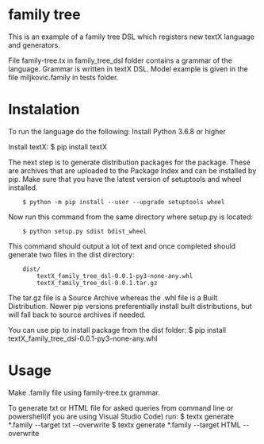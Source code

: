 # family tree
This is an example of a family tree DSL which registers new textX language and generators. 

File family-tree.tx in family_tree_dsl folder contains a grammar of the language. Grammar is written in textX DSL. Model example is given in the file miljkovic.family in tests folder.

# Instalation
To run the language do the following:
    Install Python 3.6.8 or higher

Install textX:
    $ pip install textX

The next step is to generate distribution packages for the package. These are archives that are uploaded to the Package Index and can be installed by pip. Make sure that you have the latest version of setuptools and wheel installed.
```
    $ python -m pip install --user --upgrade setuptools wheel
```
Now run this command from the same directory where setup.py is located:
```   
    $ python setup.py sdist bdist_wheel
```
This command should output a lot of text and once completed should generate two files in the dist directory:
```    
    dist/
        textX_family_tree_dsl-0.0.1-py3-none-any.whl
        textX_family_tree_dsl-0.0.1.tar.gz
```
The tar.gz file is a Source Archive whereas the .whl file is a Built Distribution. Newer pip versions preferentially install built distributions, but will fall back to source archives if needed.

You can use pip to install package from the dist folder:
    $ pip install textX_family_tree_dsl-0.0.1-py3-none-any.whl

# Usage

Make .family file using family-tree.tx grammar.

To generate txt or HTML file for asked queries from command line or powershell(if you are using Visual Studio Code) run:
    $ textx generate *.family --target txt --overwrite
    $ textx generate *.family --target HTML --overwrite